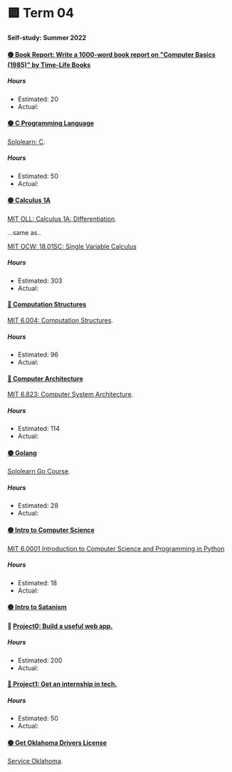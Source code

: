 # 🟨 Term 04
**Self-study: Summer 2022**

#### [🟡 Book Report: Write a 1000-word book report on "Computer Basics (1985)" by Time-Life Books](./book-report)

##### Hours 
* Estimated: 20
* Actual:   


#### [🟡 C Programming Language](./c-language)

[Sololearn: C](https://www.sololearn.com/learning/1089).

##### Hours 
* Estimated: 50
* Actual:   

#### [🟡 Calculus 1A](./calculus-1A)

[MIT OLL: Calculus 1A: Differentiation](https://openlearninglibrary.mit.edu/courses/course-v1:MITx+18.01.1x+2T2019/about). 

...same as..

[MIT OCW: 18.01SC: Single Variable Calculus](https://ocw.mit.edu/courses/18-01sc-single-variable-calculus-fall-2010/)

##### Hours 
* Estimated: 303
* Actual:   


#### [🔴 Computation Structures](./computation-structures)

[MIT 6.004: Computation Structures](https://ocw.mit.edu/courses/6-004-computation-structures-spring-2017/pages/syllabus/).

##### Hours 
* Estimated: 96
* Actual:   


#### [🔴 Computer Architecture](./computer-architecture)
 
[MIT 6.823: Computer System Architecture](https://ocw.mit.edu/courses/6-823-computer-system-architecture-fall-2005/pages/syllabus/).

##### Hours 
* Estimated: 114
* Actual:   



#### [🟡 Golang](./golang)
[Sololearn Go Course](https://www.sololearn.com/learning/1164).

##### Hours 
* Estimated: 28
* Actual:    


#### [🟡 Intro to Computer Science](./intro-cs)
[MIT 6.0001 Introduction to Computer Science and Programming in Python](https://ocw.mit.edu/courses/6-0001-introduction-to-computer-science-and-programming-in-python-fall-2016/)

##### Hours 
* Estimated: 18
* Actual:   

#### [🟡 Intro to Satanism](./satan)


#### 🔴 [Project0: Build a useful web app.](./project0)

##### Hours 
* Estimated: 200
* Actual:   

#### [🔴 Project1: Get an internship in tech.](./project1)

##### Hours 
* Estimated: 50
* Actual:   

#### [🟡 Get Oklahoma Drivers License](./dl)

[Service Oklahoma](https://oklahoma.gov/service/all-services/driving-and-automobiles.html).

